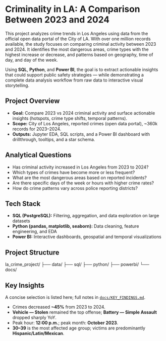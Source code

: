 # Criminality in LA: A Comparison Between 2023 and 2024

This project analyzes crime trends in Los Angeles using data from the official open data portal of the City of LA. With over one million records available, the study focuses on comparing criminal activity between 2023 and 2024. It identifies the most dangerous areas, crime types with the highest increase or decrease, and patterns based on geography, time of day, and day of the week.

Using **SQL**, **Python**, and **Power BI**, the goal is to extract actionable insights that could support public safety strategies — while demonstrating a complete data analysis workflow from raw data to interactive visual storytelling.

## Project Overview
- **Goal:** Compare 2023 vs 2024 criminal activity and surface actionable insights (hotspots, crime type shifts, temporal patterns).
- **Scope:** City of Los Angeles, reported crimes (open data portal), ~360k records for 2023–2024.
- **Outputs:** Jupyter EDA, SQL scripts, and a Power BI dashboard with drillthrough, tooltips, and a star schema.


## Analytical Questions
- Has criminal activity increased in Los Angeles from 2023 to 2024?
- Which types of crimes have become more or less frequent?
- What are the most dangerous areas based on reported incidents?
- Are there specific days of the week or hours with higher crime rates?
- How do crime patterns vary across police reporting districts?

##  Tech Stack
- **SQL (PostgreSQL):** Filtering, aggregation, and data exploration on large datasets  
- **Python (pandas, matplotlib, seaborn):** Data cleaning, feature engineering, and EDA  
- **Power BI:** Interactive dashboards, geospatial and temporal visualizations  

##  Project Structure

la_crime_project/
├── data/
├── sql/
├── python/
├── powerbi/
└── docs/

## Key Insights
A concise selection is listed here; full notes in [`docs/KEY_FINDINGS.md`](docs/KEY_FINDINGS.md).
- Crimes decreased **~45%** from 2023 to 2024.
- **Vehicle — Stolen** remained the top offense; **Battery — Simple Assault** dropped sharply YoY.
- Peak hour: **12:00 p.m.**; peak month: **October 2023**.
- **30–39** is the most affected age group; victims are predominantly **Hispanic/Latin/Mexican**.
  
